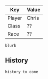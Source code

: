 | Key | Value |
|-----|-------|
| Player | Chris |
| Class | ?? |
| Race | ?? |

`blurb`

## History

`history to come`
